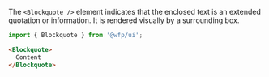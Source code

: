 The `<Blockquote />` element indicates that the enclosed text is an extended quotation or information. It is rendered visually by a surrounding box.

```js
import { Blockquote } from '@wfp/ui';
```

```html
<Blockquote>
  Content
</Blockquote>
```